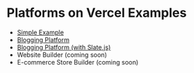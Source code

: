 # Platforms on Vercel Examples

- [Simple Example](./simple-example)
- [Blogging Platform](./blogging-platform)
- [Blogging Platform (with Slate,js)](./blogging-platform-slate)
- Website Builder (coming soon)
- E-commerce Store Builder (coming soon)